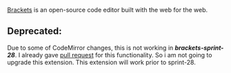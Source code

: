 [Brackets](https://github.com/adobe/brackets) is an open-source code editor built with the web for the web.

Deprecated:
-----------
Due to some of CodeMirror changes, this is not working in ***brackets-sprint-28***. I already gave [pull request](https://github.com/adobe/brackets/pull/4504)
for this functionality. So i am not going to upgrade this extension. This extension will work prior to sprint-28.
